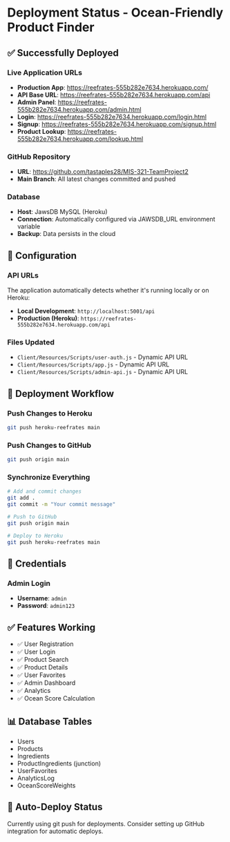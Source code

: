 # Deployment Status - Ocean-Friendly Product Finder

## ✅ Successfully Deployed

### Live Application URLs
- **Production App**: https://reefrates-555b282e7634.herokuapp.com/
- **API Base URL**: https://reefrates-555b282e7634.herokuapp.com/api
- **Admin Panel**: https://reefrates-555b282e7634.herokuapp.com/admin.html
- **Login**: https://reefrates-555b282e7634.herokuapp.com/login.html
- **Signup**: https://reefrates-555b282e7634.herokuapp.com/signup.html
- **Product Lookup**: https://reefrates-555b282e7634.herokuapp.com/lookup.html

### GitHub Repository
- **URL**: https://github.com/tastaples28/MIS-321-TeamProject2
- **Main Branch**: All latest changes committed and pushed

### Database
- **Host**: JawsDB MySQL (Heroku)
- **Connection**: Automatically configured via JAWSDB_URL environment variable
- **Backup**: Data persists in the cloud

## 🔧 Configuration

### API URLs
The application automatically detects whether it's running locally or on Heroku:
- **Local Development**: `http://localhost:5001/api`
- **Production (Heroku)**: `https://reefrates-555b282e7634.herokuapp.com/api`

### Files Updated
- `Client/Resources/Scripts/user-auth.js` - Dynamic API URL
- `Client/Resources/Scripts/app.js` - Dynamic API URL
- `Client/Resources/Scripts/admin-api.js` - Dynamic API URL

## 🚀 Deployment Workflow

### Push Changes to Heroku
```bash
git push heroku-reefrates main
```

### Push Changes to GitHub
```bash
git push origin main
```

### Synchronize Everything
```bash
# Add and commit changes
git add .
git commit -m "Your commit message"

# Push to GitHub
git push origin main

# Deploy to Heroku
git push heroku-reefrates main
```

## 🔑 Credentials

### Admin Login
- **Username**: `admin`
- **Password**: `admin123`

## ✅ Features Working
- ✅ User Registration
- ✅ User Login
- ✅ Product Search
- ✅ Product Details
- ✅ User Favorites
- ✅ Admin Dashboard
- ✅ Analytics
- ✅ Ocean Score Calculation

## 📊 Database Tables
- Users
- Products
- Ingredients
- ProductIngredients (junction)
- UserFavorites
- AnalyticsLog
- OceanScoreWeights

## 🔄 Auto-Deploy Status
Currently using git push for deployments. Consider setting up GitHub integration for automatic deploys.

